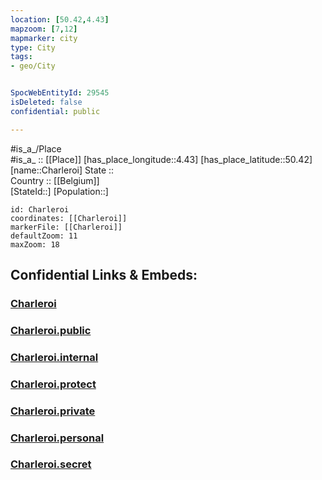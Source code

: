 ```yaml
---
location: [50.42,4.43] 
mapzoom: [7,12] 
mapmarker: city 
type: City
tags:
- geo/City


SpocWebEntityId: 29545
isDeleted: false
confidential: public

---
```

#is_a_/Place  
#is_a_ :: [[Place]] 
[has_place_longitude::4.43] 
[has_place_latitude::50.42] 
[name::Charleroi] 
State ::  
Country :: [[Belgium]]  
[StateId::] 
[Population::] 



```leaflet
id: Charleroi
coordinates: [[Charleroi]] 
markerFile: [[Charleroi]] 
defaultZoom: 11 
maxZoom: 18
```


## Confidential Links & Embeds: 

### [Charleroi](/_Standards/Earth/Continent/Europe/Europe~West/Belgium/Regions~Belgium/Wallonie/counties~Wallonie/Hainaut/City/Charleroi.md) 

### [Charleroi.public](/_public/Earth/Continent/Europe/Europe~West/Belgium/Regions~Belgium/Wallonie/counties~Wallonie/Hainaut/City/Charleroi.public.md) 

### [Charleroi.internal](/_internal/Earth/Continent/Europe/Europe~West/Belgium/Regions~Belgium/Wallonie/counties~Wallonie/Hainaut/City/Charleroi.internal.md) 

### [Charleroi.protect](/_protect/Earth/Continent/Europe/Europe~West/Belgium/Regions~Belgium/Wallonie/counties~Wallonie/Hainaut/City/Charleroi.protect.md) 

### [Charleroi.private](/_private/Earth/Continent/Europe/Europe~West/Belgium/Regions~Belgium/Wallonie/counties~Wallonie/Hainaut/City/Charleroi.private.md) 

### [Charleroi.personal](/_personal/Earth/Continent/Europe/Europe~West/Belgium/Regions~Belgium/Wallonie/counties~Wallonie/Hainaut/City/Charleroi.personal.md) 

### [Charleroi.secret](/_secret/Earth/Continent/Europe/Europe~West/Belgium/Regions~Belgium/Wallonie/counties~Wallonie/Hainaut/City/Charleroi.secret.md)

